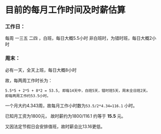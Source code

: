 # 目前的每月工作时间及时薪估算
### 工作日： 
每周 一三五 二四 ，白班，每日大概5.5小时
非白班时，为错时班，每日大概2小时
### 周末：
必有一天，全天上班，每日大概8小时

故，每两周工作时长为： 
```
5.5*5 + 2*5 + 8*2 = 53.5, 即每14天中，白班5天，错时班5天，周末全日班2天。
即每两周工作约53.5小时。
```

一个月大约4.343周，故每月工作小时数为`53.5/2*4.34=116.1` 小时。

已知月工资为1800元，
故时薪约为1800/116.1 约等于 **15.5** 元。

又因法定节假日会安排值班，故时薪会比13.16更低。

